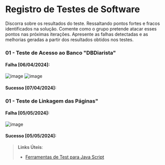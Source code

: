 # Registro de Testes de Software
Discorra sobre os resultados do teste. Ressaltando pontos fortes e fracos identificados na solução. Comente como o grupo pretende atacar esses pontos nas próximas iterações. Apresente as falhas detectadas e as melhorias geradas a partir dos resultados obtidos nos testes.

### 01 - Teste de Acesso ao Banco "DBDiarista" 
#### Falha [06/04/2024]:
![image](https://github.com/ICEI-PUC-Minas-PMV-ADS/pmv-ads-2024-1-e4-proj-dad-t3-diarista/assets/97962041/36c6e72d-3fa9-477c-a8df-9f15041615f1)
![image](https://github.com/ICEI-PUC-Minas-PMV-ADS/pmv-ads-2024-1-e4-proj-dad-t3-diarista/assets/97962041/5e398efc-e396-4a9a-8bb2-a15db977b9be)

#### Sucesso [07/04/2024]:

### 01 - Teste de Linkagem das Páginas" 
#### Falha [05/05/2024]:
![image](https://github.com/ICEI-PUC-Minas-PMV-ADS/pmv-ads-2024-1-e4-proj-dad-t3-diarista/assets/97962041/e30a4de5-e4d8-4b4d-b3f7-7c26908db1e4)

#### Sucesso [05/05/2024]:


> **Links Úteis**:
> - [Ferramentas de Test para Java Script](https://geekflare.com/javascript-unit-testing/)
